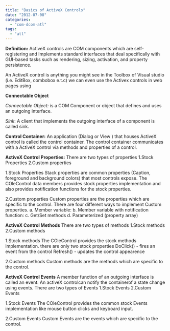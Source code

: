```yaml
---
title: "Basics of ActiveX Controls"
date: "2012-07-08"
categories: 
  - "com-dcom-atl"
tags: 
  - "atl"
---
```


**Definition:** ActiveX controls are COM components which are self-registering and Implements standard interfaces that deal specifically with GUI-based tasks such as rendering, sizing, activation, and property persistence.

An ActiveX control is anything you might see in the Toolbox of Visual studio (i.e. EditBox, combobox e.t.c) we can even use the Activex controls in web pages using

**Connectable Object**

_Connectable Object:_ is a COM Component or object that defines and uses an outgoing interface.

_Sink_: A client that implements the outgoing interface of a component is called sink.

**Control Container:** An application (Dialog or View ) that houses ActiveX control is called the control container. The control container communicates with a ActiveX control via methods and properties of a control.

**ActiveX Control Properties:** There are two types of properties 1.Stock Properties 2.Custom properties

1.Stock Properties Stack properties are common properties (Caption, foreground and background colors) that most controls expose. The COleControl data members provides stock properties implementation and also provides notification functions for the stock properties.

2.Custom properties Custom properties are the properties which are specific to the control. There are four different ways to implement Custom properties. a. Member variable: b. Member variable with notification function: c. Get/Set methods d. Parameterized (property array)

**ActiveX Control Methods** There are two types of methods 1.Stock methods 2.Custom methods

1.Stock methods The COleControl provides the stock methods implementation. there are only two stock properties DoClick() - fires an event from the control Refresh() - updates the control appearence

2.Custom methods Custom methods are the methods which are specific to the control.

**ActiveX Control Events** A member function of an outgoing interface is called an event. An activeX controlcan notify the containerof a state change using events. There are two types of Events 1.Stock Events 2.Custom Events

1.Stock Events The COleControl provides the common stock Events implementation like mouse button clicks and keyboard input.

2.Custom Events Custom Events are the events which are specific to the control.
